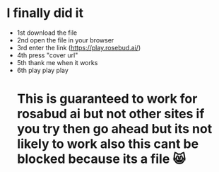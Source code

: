 # I finally did it 
- 1st download the file
- 2nd open the file in your browser
- 3rd enter the link (https://play.rosebud.ai/)
- 4th press "cover url"
- 5th thank me when it works
- 6th play play play
  # This is guaranteed to work for rosabud ai but not other sites if you try then go ahead but its not likely to work also this cant be blocked because its a file 😸
